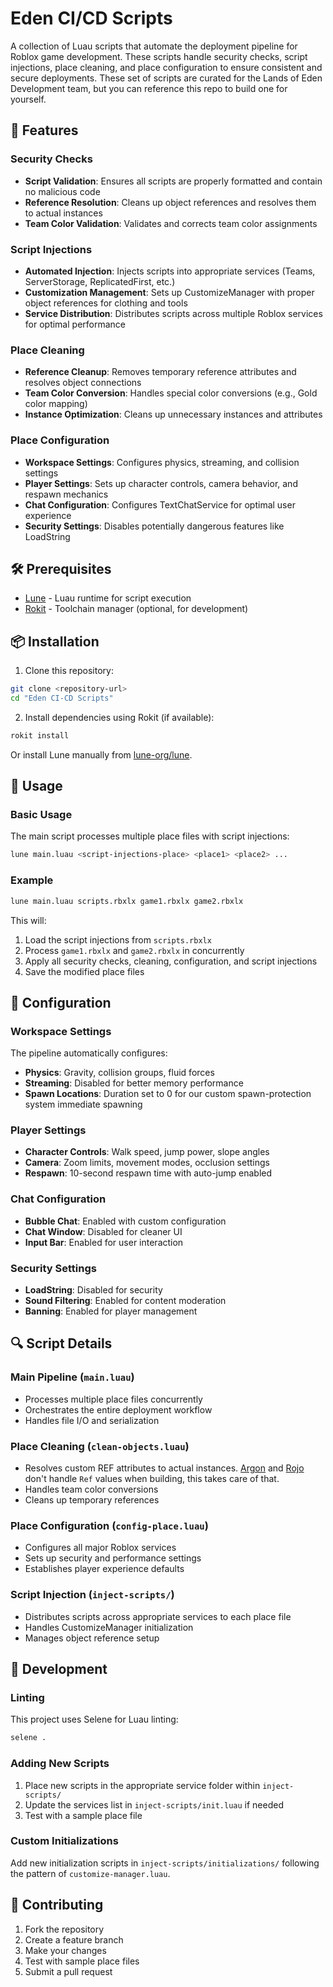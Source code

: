 # Eden CI/CD Scripts

A collection of Luau scripts that automate the deployment pipeline for Roblox game development. These scripts handle security checks, script injections, place cleaning, and place configuration to ensure consistent and secure deployments. These set of scripts are curated for the Lands of Eden Development team, but you can reference this repo to build one for yourself.

## 🚀 Features

### Security Checks
- **Script Validation**: Ensures all scripts are properly formatted and contain no malicious code
- **Reference Resolution**: Cleans up object references and resolves them to actual instances
- **Team Color Validation**: Validates and corrects team color assignments

### Script Injections
- **Automated Injection**: Injects scripts into appropriate services (Teams, ServerStorage, ReplicatedFirst, etc.)
- **Customization Management**: Sets up CustomizeManager with proper object references for clothing and tools
- **Service Distribution**: Distributes scripts across multiple Roblox services for optimal performance

### Place Cleaning
- **Reference Cleanup**: Removes temporary reference attributes and resolves object connections
- **Team Color Conversion**: Handles special color conversions (e.g., Gold color mapping)
- **Instance Optimization**: Cleans up unnecessary instances and attributes

### Place Configuration
- **Workspace Settings**: Configures physics, streaming, and collision settings
- **Player Settings**: Sets up character controls, camera behavior, and respawn mechanics
- **Chat Configuration**: Configures TextChatService for optimal user experience
- **Security Settings**: Disables potentially dangerous features like LoadString

## 🛠️ Prerequisites

- [Lune](https://lune-org.github.io/) - Luau runtime for script execution
- [Rokit](https://github.com/rojo-rbx/rokit) - Toolchain manager (optional, for development)

## 📦 Installation

1. Clone this repository:
```bash
git clone <repository-url>
cd "Eden CI-CD Scripts"
```

2. Install dependencies using Rokit (if available):
```bash
rokit install
```

Or install Lune manually from [lune-org/lune](https://github.com/lune-org/lune).

## 🚀 Usage

### Basic Usage

The main script processes multiple place files with script injections:

```bash
lune main.luau <script-injections-place> <place1> <place2> ...
```

### Example

```bash
lune main.luau scripts.rbxlx game1.rbxlx game2.rbxlx
```

This will:
1. Load the script injections from `scripts.rbxlx`
2. Process `game1.rbxlx` and `game2.rbxlx` in concurrently
3. Apply all security checks, cleaning, configuration, and script injections
4. Save the modified place files

## 🔧 Configuration

### Workspace Settings
The pipeline automatically configures:
- **Physics**: Gravity, collision groups, fluid forces
- **Streaming**: Disabled for better memory performance
- **Spawn Locations**: Duration set to 0 for our custom spawn-protection system immediate spawning

### Player Settings
- **Character Controls**: Walk speed, jump power, slope angles
- **Camera**: Zoom limits, movement modes, occlusion settings
- **Respawn**: 10-second respawn time with auto-jump enabled

### Chat Configuration
- **Bubble Chat**: Enabled with custom configuration
- **Chat Window**: Disabled for cleaner UI
- **Input Bar**: Enabled for user interaction

### Security Settings
- **LoadString**: Disabled for security
- **Sound Filtering**: Enabled for content moderation
- **Banning**: Enabled for player management

## 🔍 Script Details

### Main Pipeline (`main.luau`)
- Processes multiple place files concurrently
- Orchestrates the entire deployment workflow
- Handles file I/O and serialization

### Place Cleaning (`clean-objects.luau`)
- Resolves custom REF attributes to actual instances. [Argon](https://github.com/rojo-rbx/argon) and [Rojo](https://github.com/rojo-rbx/rojo) don't handle `Ref` values when building, this takes care of that.
- Handles team color conversions
- Cleans up temporary references

### Place Configuration (`config-place.luau`)
- Configures all major Roblox services
- Sets up security and performance settings
- Establishes player experience defaults

### Script Injection (`inject-scripts/`)
- Distributes scripts across appropriate services to each place file
- Handles CustomizeManager initialization
- Manages object reference setup

## 🧪 Development

### Linting
This project uses Selene for Luau linting:

```bash
selene .
```

### Adding New Scripts
1. Place new scripts in the appropriate service folder within `inject-scripts/`
2. Update the services list in `inject-scripts/init.luau` if needed
3. Test with a sample place file

### Custom Initializations
Add new initialization scripts in `inject-scripts/initializations/` following the pattern of `customize-manager.luau`.

## 🤝 Contributing

1. Fork the repository
2. Create a feature branch
3. Make your changes
4. Test with sample place files
5. Submit a pull request

